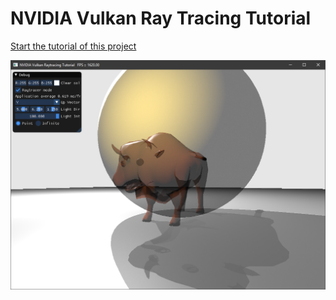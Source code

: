 # NVIDIA Vulkan Ray Tracing Tutorial

[Start the tutorial of this project](https://nvpro-samples.github.io/vk_raytracing_tutorial/vkrt_tuto_anyhit.md.html)

![](../docs/Images/anyhit.png)
